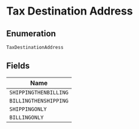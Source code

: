 
# Tax Destination Address

## Enumeration

`TaxDestinationAddress`

## Fields

| Name |
|  --- |
| `SHIPPINGTHENBILLING` |
| `BILLINGTHENSHIPPING` |
| `SHIPPINGONLY` |
| `BILLINGONLY` |

